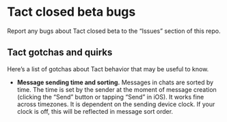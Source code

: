 # Tact closed beta bugs

Report any bugs about Tact closed beta to the “Issues” section of this repo.

## Tact gotchas and quirks

Here’s a list of gotchas about Tact behavior that may be useful to know.

* **Message sending time and sorting.** Messages in chats are sorted by time. The time is set by the sender at the moment of message creation (clicking the “Send” button or tapping “Send” in iOS). It works fine across timezones. It is dependent on the sending device clock. If your clock is off, this will be reflected in message sort order.
